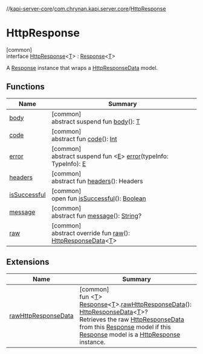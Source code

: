 //[kapi-server-core](../../../index.md)/[com.chrynan.kapi.server.core](../index.md)/[HttpResponse](index.md)

# HttpResponse

[common]\
interface [HttpResponse](index.md)&lt;[T](index.md)&gt; : [Response](../../../../kapi-core/kapi-core/com.chrynan.kapi.core/-response/index.md)&lt;[T](index.md)&gt; 

A [Response](../../../../kapi-core/kapi-core/com.chrynan.kapi.core/-response/index.md) instance that wraps a [HttpResponseData](../-http-response-data/index.md) model.

## Functions

| Name | Summary |
|---|---|
| [body](index.md#767346090%2FFunctions%2F444262181) | [common]<br>abstract suspend fun [body](index.md#767346090%2FFunctions%2F444262181)(): [T](index.md) |
| [code](index.md#840051647%2FFunctions%2F444262181) | [common]<br>abstract fun [code](index.md#840051647%2FFunctions%2F444262181)(): [Int](https://kotlinlang.org/api/latest/jvm/stdlib/kotlin/-int/index.html) |
| [error](index.md#-1332476271%2FFunctions%2F444262181) | [common]<br>abstract suspend fun &lt;[E](index.md#-1332476271%2FFunctions%2F444262181)&gt; [error](index.md#-1332476271%2FFunctions%2F444262181)(typeInfo: TypeInfo): [E](index.md#-1332476271%2FFunctions%2F444262181) |
| [headers](index.md#921059144%2FFunctions%2F444262181) | [common]<br>abstract fun [headers](index.md#921059144%2FFunctions%2F444262181)(): Headers |
| [isSuccessful](index.md#2122135336%2FFunctions%2F444262181) | [common]<br>open fun [isSuccessful](index.md#2122135336%2FFunctions%2F444262181)(): [Boolean](https://kotlinlang.org/api/latest/jvm/stdlib/kotlin/-boolean/index.html) |
| [message](index.md#67604967%2FFunctions%2F444262181) | [common]<br>abstract fun [message](index.md#67604967%2FFunctions%2F444262181)(): [String](https://kotlinlang.org/api/latest/jvm/stdlib/kotlin/-string/index.html)? |
| [raw](raw.md) | [common]<br>abstract override fun [raw](raw.md)(): [HttpResponseData](../-http-response-data/index.md)&lt;[T](index.md)&gt; |

## Extensions

| Name | Summary |
|---|---|
| [rawHttpResponseData](../raw-http-response-data.md) | [common]<br>fun &lt;[T](../raw-http-response-data.md)&gt; [Response](../../../../kapi-core/kapi-core/com.chrynan.kapi.core/-response/index.md)&lt;[T](../raw-http-response-data.md)&gt;.[rawHttpResponseData](../raw-http-response-data.md)(): [HttpResponseData](../-http-response-data/index.md)&lt;[T](../raw-http-response-data.md)&gt;?<br>Retrieves the raw [HttpResponseData](../-http-response-data/index.md) from this [Response](../../../../kapi-core/kapi-core/com.chrynan.kapi.core/-response/index.md) model if this [Response](../../../../kapi-core/kapi-core/com.chrynan.kapi.core/-response/index.md) model is a [HttpResponse](index.md) instance. |
